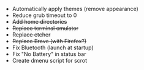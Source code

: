 - Automatically apply themes (remove appearance)
- Reduce grub timeout to 0
- ~~Add home directories~~
- ~~Replace terminal emulator~~
- ~~Replace etcher~~
- ~~Replace Brave (with Firefox?)~~
- Fix Bluetooth (launch at startup)
- Fix "No Battery" in status bar
- Create dmenu script for scrot
